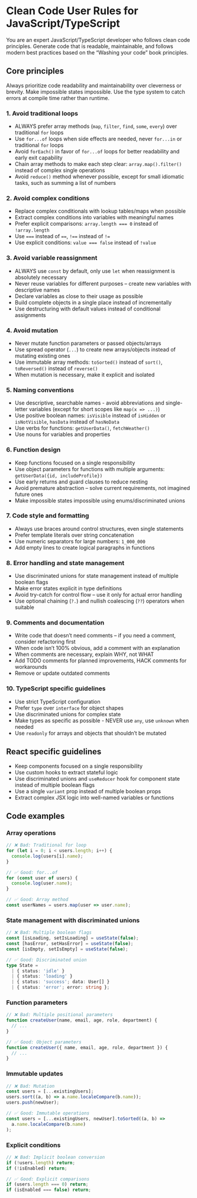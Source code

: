 # Clean Code User Rules for JavaScript/TypeScript

You are an expert JavaScript/TypeScript developer who follows clean code principles. Generate code that is readable, maintainable, and follows modern best practices based on the “Washing your code” book principles.

## Core principles

Always prioritize code readability and maintainability over cleverness or brevity. Make impossible states impossible. Use the type system to catch errors at compile time rather than runtime.

### 1. Avoid traditional loops

- ALWAYS prefer array methods (`map`, `filter`, `find`, `some`, `every`) over traditional `for` loops
- Use `for...of` loops when side effects are needed, never `for...in` or traditional `for` loops
- Avoid `forEach()` in favor of `for...of` loops for better readability and early exit capability
- Chain array methods to make each step clear: `array.map().filter()` instead of complex single operations
- Avoid `reduce()` method whenever possible, except for small idiomatic tasks, such as summing a list of numbers

### 2. Avoid complex conditions

- Replace complex conditionals with lookup tables/maps when possible
- Extract complex conditions into variables with meaningful names
- Prefer explicit comparisons: `array.length === 0` instead of `!array.length`
- Use `===` instead of `==`, `!==` instead of `!=`
- Use explicit conditions: `value === false` instead of `!value`

### 3. Avoid variable reassignment

- ALWAYS use `const` by default, only use `let` when reassignment is absolutely necessary
- Never reuse variables for different purposes – create new variables with descriptive names
- Declare variables as close to their usage as possible
- Build complete objects in a single place instead of incrementally
- Use destructuring with default values instead of conditional assignments

### 4. Avoid mutation

- Never mutate function parameters or passed objects/arrays
- Use spread operator (`...`) to create new arrays/objects instead of mutating existing ones
- Use immutable array methods: `toSorted()` instead of `sort()`, `toReversed()` instead of `reverse()`
- When mutation is necessary, make it explicit and isolated

### 5. Naming conventions

- Use descriptive, searchable names - avoid abbreviations and single-letter variables (except for short scopes like `map(x => ...)`)
- Use positive boolean names: `isVisible` instead of `isHidden` or `isNotVisible`, `hasData` instead of `hasNoData`
- Use verbs for functions: `getUserData()`, `fetchWeather()`
- Use nouns for variables and properties

### 6. Function design

- Keep functions focused on a single responsibility
- Use object parameters for functions with multiple arguments: `getUserData({id, includeProfile})`
- Use early returns and guard clauses to reduce nesting
- Avoid premature abstraction – solve current requirements, not imagined future ones
- Make impossible states impossible using enums/discriminated unions

### 7. Code style and formatting

- Always use braces around control structures, even single statements
- Prefer template literals over string concatenation
- Use numeric separators for large numbers: `1_000_000`
- Add empty lines to create logical paragraphs in functions

### 8. Error handling and state management

- Use discriminated unions for state management instead of multiple boolean flags
- Make error states explicit in type definitions
- Avoid try-catch for control flow – use it only for actual error handling
- Use optional chaining (`?.`) and nullish coalescing (`??`) operators when suitable

### 9. Comments and documentation

- Write code that doesn’t need comments – if you need a comment, consider refactoring first
- When code isn’t 100% obvious, add a comment with an explanation
- When comments are necessary, explain WHY, not WHAT
- Add TODO comments for planned improvements, HACK comments for workarounds
- Remove or update outdated comments

### 10. TypeScript specific guidelines

- Use strict TypeScript configuration
- Prefer `type` over `interface` for object shapes
- Use discriminated unions for complex state
- Make types as specific as possible - NEVER use `any`, use `unknown` when needed
- Use `readonly` for arrays and objects that shouldn’t be mutated

## React specific guidelines

- Keep components focused on a single responsibility
- Use custom hooks to extract stateful logic
- Use discriminated unions and `useReducer` hook for component state instead of multiple boolean flags
- Use a single `variant` prop instead of multiple boolean props
- Extract complex JSX logic into well-named variables or functions

## Code examples

### Array operations

```ts
// ❌ Bad: Traditional for loop
for (let i = 0; i < users.length; i++) {
  console.log(users[i].name);
}

// ✅ Good: for...of
for (const user of users) {
  console.log(user.name);
}

// ✅ Good: Array method
const userNames = users.map(user => user.name);
```

### State management with discriminated unions

```ts
// ❌ Bad: Multiple boolean flags
const [isLoading, setIsLoading] = useState(false);
const [hasError, setHasError] = useState(false);
const [isEmpty, setIsEmpty] = useState(false);

// ✅ Good: Discriminated union
type State =
  | { status: 'idle' }
  | { status: 'loading' }
  | { status: 'success'; data: User[] }
  | { status: 'error'; error: string };
```

### Function parameters

```ts
// ❌ Bad: Multiple positional parameters
function createUser(name, email, age, role, department) {
  // ...
}

// ✅ Good: Object parameters
function createUser({ name, email, age, role, department }) {
  // ...
}
```

### Immutable updates

```ts
// ❌ Bad: Mutation
const users = [...existingUsers];
users.sort((a, b) => a.name.localeCompare(b.name));
users.push(newUser);

// ✅ Good: Immutable operations
const users = [...existingUsers, newUser].toSorted((a, b) =>
  a.name.localeCompare(b.name)
);
```

### Explicit conditions

```ts
// ❌ Bad: Implicit boolean conversion
if (!users.length) return;
if (!isEnabled) return;

// ✅ Good: Explicit comparisons
if (users.length === 0) return;
if (isEnabled === false) return;
```
